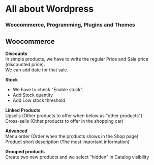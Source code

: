 # All about Wordpress
### Woocommerce, Programming, Plugins and Themes



## Woocommerce

__Discounts__ <br/>
In simple products, we have to write the regular Price and Sale price (discounted price).<br/>
We can add date for that sale.<br/>

__Stock__ <br/>
* We have to check "Enable stock". 
* Add Stock quantity
* Add Low stock threshold

__Linked Products__ <br/>
Upsells (Other products to offer when below as "other products")<br/>
Cross-sells (Other products to offer in the shopping car)<br/>

__Advanced__ <br/>
Menu order (Order when the products shows in the Shop page)<br/>
Product short description (The most important information)<br/>

__Grouped products__ <br/>
Create two new products and we select "hidden" in Catalog visibility
